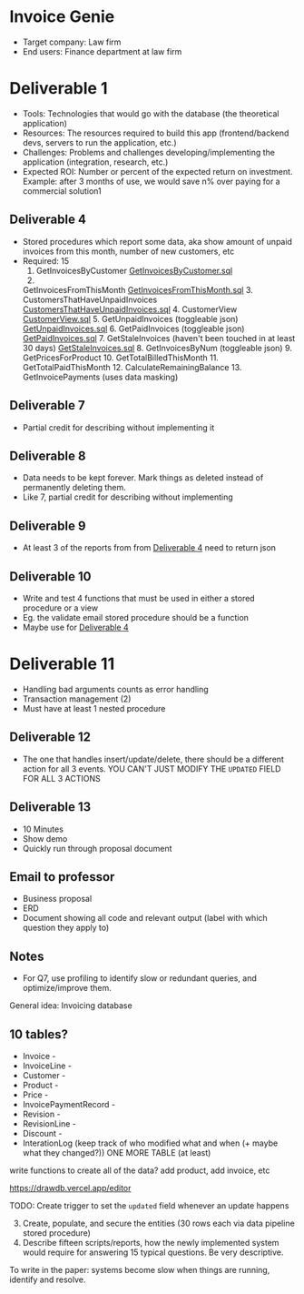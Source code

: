 # Invoice Genie

- Target company: Law firm
- End users: Finance department at law firm

# Deliverable 1

- Tools: Technologies that would go with the database (the theoretical application)
- Resources: The resources required to build this app (frontend/backend devs, servers to run the application, etc.)
- Challenges: Problems and challenges developing/implementing the application (integration, research, etc.)
- Expected ROI: Number or percent of the expected return on investment. Example: after 3 months of use, we would save n%
  over paying for a commercial solution1

## Deliverable 4

- Stored procedures which report some data, aka show amount of unpaid invoices from this month, number of new customers,
  etc
- Required: 15
    1. GetInvoicesByCustomer [GetInvoicesByCustomer.sql](SQL%2FDeliverable4_Reports%2FGetInvoicesByCustomer.sql)
    2.
  GetInvoicesFromThisMonth [GetInvoicesFromThisMonth.sql](SQL%2FDeliverable4_Reports%2FGetInvoicesFromThisMonth.sql)
    3.
  CustomersThatHaveUnpaidInvoices [CustomersThatHaveUnpaidInvoices.sql](SQL%2FDeliverable4_Reports%2FCustomersThatHaveUnpaidInvoices.sql)
    4. CustomerView [CustomerView.sql](SQL%2FViews%2FCustomerView.sql)
    5. GetUnpaidInvoices (toggleable json) [GetUnpaidInvoices.sql](SQL%2FDeliverable4_Reports%2FGetUnpaidInvoices.sql)
    6. GetPaidInvoices (toggleable json) [GetPaidInvoices.sql](SQL%2FDeliverable4_Reports%2FGetPaidInvoices.sql)
    7. GetStaleInvoices (haven't been touched in at least 30
       days) [GetStaleInvoices.sql](SQL%2FDeliverable4_Reports%2FGetStaleInvoices.sql)
    8. GetInvoicesByNum (toggleable json)
    9. GetPricesForProduct
    10. GetTotalBilledThisMonth
    11. GetTotalPaidThisMonth
    12. CalculateRemainingBalance
    13. GetInvoicePayments (uses data masking)

## Deliverable 7

- Partial credit for describing without implementing it

## Deliverable 8

- Data needs to be kept forever. Mark things as deleted instead of permanently deleting them.
- Like 7, partial credit for describing without implementing

## Deliverable 9

- At least 3 of the reports from from [Deliverable 4](#deliverable-4) need to return json

## Deliverable 10

- Write and test 4 functions that must be used in either a stored procedure or a view
- Eg. the validate email stored procedure should be a function
- Maybe use for [Deliverable 4](#deliverable-4)

# Deliverable 11

- Handling bad arguments counts as error handling
- Transaction management (2)
- Must have at least 1 nested procedure

## Deliverable 12

- The one that handles insert/update/delete, there should be a different action for all 3 events. YOU CAN'T JUST
  MODIFY THE `UPDATED` FIELD FOR ALL 3 ACTIONS

## Deliverable 13

- 10 Minutes
- Show demo
- Quickly run through proposal document

## Email to professor

- Business proposal
- ERD
- Document showing all code and relevant output (label with which question they apply to)

## Notes

- For Q7, use profiling to identify slow or redundant queries, and optimize/improve them.

General idea: Invoicing database

## 10 tables?

- Invoice -
- InvoiceLine -
- Customer -
- Product -
- Price -
- InvoicePaymentRecord -
- Revision -
- RevisionLine -
- Discount -
- InterationLog (keep track of who modified what and when (+ maybe what they changed?))
  ONE MORE TABLE (at least)

write functions to create all of the data? add product, add invoice, etc

https://drawdb.vercel.app/editor

TODO: Create trigger to set the `updated` field whenever an update happens

3. Create, populate, and secure the entities (30 rows each via data pipeline stored procedure)
4. Describe fifteen scripts/reports, how the newly implemented system would require for answering 15 typical questions.
   Be very descriptive.

To write in the paper:
systems become slow when things are running, identify and resolve.
